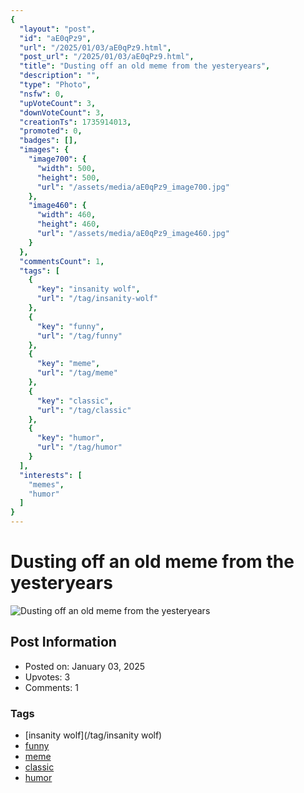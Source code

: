 ```yaml
---
{
  "layout": "post",
  "id": "aE0qPz9",
  "url": "/2025/01/03/aE0qPz9.html",
  "post_url": "/2025/01/03/aE0qPz9.html",
  "title": "Dusting off an old meme from the yesteryears",
  "description": "",
  "type": "Photo",
  "nsfw": 0,
  "upVoteCount": 3,
  "downVoteCount": 3,
  "creationTs": 1735914013,
  "promoted": 0,
  "badges": [],
  "images": {
    "image700": {
      "width": 500,
      "height": 500,
      "url": "/assets/media/aE0qPz9_image700.jpg"
    },
    "image460": {
      "width": 460,
      "height": 460,
      "url": "/assets/media/aE0qPz9_image460.jpg"
    }
  },
  "commentsCount": 1,
  "tags": [
    {
      "key": "insanity wolf",
      "url": "/tag/insanity-wolf"
    },
    {
      "key": "funny",
      "url": "/tag/funny"
    },
    {
      "key": "meme",
      "url": "/tag/meme"
    },
    {
      "key": "classic",
      "url": "/tag/classic"
    },
    {
      "key": "humor",
      "url": "/tag/humor"
    }
  ],
  "interests": [
    "memes",
    "humor"
  ]
}
---
```


# Dusting off an old meme from the yesteryears

![Dusting off an old meme from the yesteryears](/assets/media/aE0qPz9_image700.jpg)

## Post Information

- Posted on: January 03, 2025
- Upvotes: 3
- Comments: 1

### Tags

- [insanity wolf](/tag/insanity wolf)
- [funny](/tag/funny)
- [meme](/tag/meme)
- [classic](/tag/classic)
- [humor](/tag/humor)
